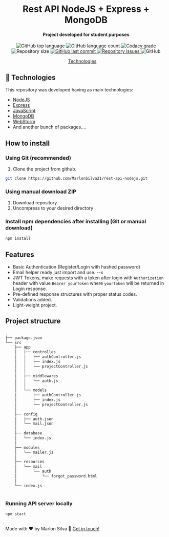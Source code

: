 <h1 align="center">
    <br>
    Rest API NodeJS + Express + MongoDB
</h1>

<h4 align="center">
Project developed for student purposes
</h4>
<p align="center">
  <img alt="GitHub top language" src="https://img.shields.io/github/languages/top/marlonsilva21/rest-api-nodejs.svg">

  <img alt="GitHub language count" src="https://img.shields.io/github/languages/count/marlonsilva21/rest-api-nodejs.svg">

  <a href="https://www.codacy.com/app/marlonsilva21/rest-api-nodejsjava?utm_source=github.com&amp;utm_medium=referral&amp;utm_content=marlonsilva21/rest-api-nodejs&amp;utm_campaign=Badge_Grade">
    <img alt="Codacy grade" src="https://api.codacy.com/project/badge/Grade/691b85e51bf240b997ae6ff82ea41590">
  </a>

  <img alt="Repository size" src="https://img.shields.io/github/repo-size/marlonsilva21/rest-api-nodejs.svg">
  <a href="https://github.com/marlonsilva21/rest-api-nodejs/commits/master">
    <img alt="GitHub last commit" src="https://img.shields.io/github/last-commit/marlonsilva21/rest-api-nodejs.svg">
  </a>

  <a href="https://github.com/marlonsilva21/rest-api-nodejs/issues">
    <img alt="Repository issues" src="https://img.shields.io/github/issues/marlonsilva21/rest-api-nodejs.svg">
  </a>

  <img alt="GitHub" src="https://img.shields.io/github/license/marlonsilva21/rest-api-nodejs.svg">
</p>

<p align="center">
  <a href="#rocket-technologies">Technologies</a>&nbsp;&nbsp;&nbsp;&nbsp;&nbsp;&nbsp;
</p>

## :rocket: Technologies

This repository was developed having as main technologies:

- [NodeJS](https://www.oracle.com/br/java/technologies/javase-jdk11-downloads.html)
- [Express](https://www.eclipse.org/downloads/)
- [JavaScript](https://spring.io/projects/spring-boot)
- [MongoDB](https://www.mysql.com/)
- [WebStorm](https://www.eclipse.org/downloads/)
- And another bunch of packages....

## How to install

### Using Git (recommended)

1.  Clone the project from github. 

```bash
git clone https://github.com/MarlonSilva21/rest-api-nodejs.git 
```

### Using manual download ZIP

1.  Download repository
2.  Uncompress to your desired directory

### Install npm dependencies after installing (Git or manual download)

```bash
npm install
```
## Features

- Basic Authentication (Register/Login with hashed password)
- Email helper ready just import and use. --x
- JWT Tokens, make requests with a token after login with `Authorization` header with value `Bearer yourToken` where `yourToken` will be returned in Login response.
- Pre-defined response structures with proper status codes.
- Validations added.
- Light-weight project.

## Project structure

```sh
.
├── package.json
└── src
    ├── app
    │   ├── controlles
    │   │   ├── authController.js
    │   │   ├── index.js
    │   │   └── projectController.js
    │   │
    │   ├── middlewares
    │   │   └── auth.js
    │   │
    │   └── models
    │       ├── authController.js
    │       ├── index.js
    │       └── projectController.js
    │   
    ├── config
    │   ├── auth.json
    │   └── mail.json
    │ 
    ├── database
    │   └── index.js
    │ 
    ├── modules
    │   └── mailer.js
    │ 
    ├── resources
    │   └── mail
    │       └── auth
    │           └── forgot_password.html
    │ 
    └── index.js



```

### Running API server locally

```bash
npm start 
```

##

Made with ♥ by Marlon Silva :wave: [Get in touch!](https://www.linkedin.com/in/marlon-silva-43075a184/)


